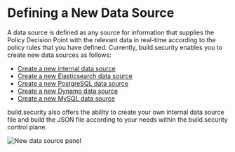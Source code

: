 # Defining a New Data Source

A data source is defined as any source for information that supplies the Policy Decision Point with the relevant data in real-time according to the policy rules that you have defined. Currently, build.security enables you to create new data sources as follows:

* [Create a new internal data source](https://docs.build.security/docs/creating-an-internal-data-source)
* [Create a new Elasticsearch data source](https://docs.build.security/docs/creating-a-new-elastic-data-source)
* [Create a new PostgreSQL data source](https://docs.build.security/docs/creating-a-new-postgresql-data-source)
* [Create a new Dynamo data source](https://docs.build.security/docs/new-dynamodb-data-source-1)
* [Create a new MySQL data source](https://docs.build.security/docs/new-mysql-data-source)

build.security also offers the ability to create your own internal data source file and build the JSON file according to your needs within the build.security control plane.  


![New data source panel](https://files.readme.io/1a307b1-newdatasource.PNG)



